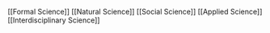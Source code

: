 [[Formal Science]]
[[Natural Science]]
[[Social Science]]
[[Applied Science]]
[[Interdisciplinary Science]]
